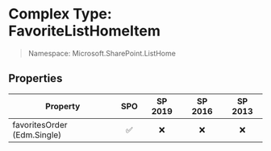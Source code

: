 # Complex Type: FavoriteListHomeItem

> Namespace: Microsoft.SharePoint.ListHome

## Properties

Property | SPO | SP 2019 | SP 2016 | SP 2013
----------|:---:|:-------:|:-------:|:-------:
favoritesOrder (Edm.Single) | ✅ | ❌ | ❌ | ❌